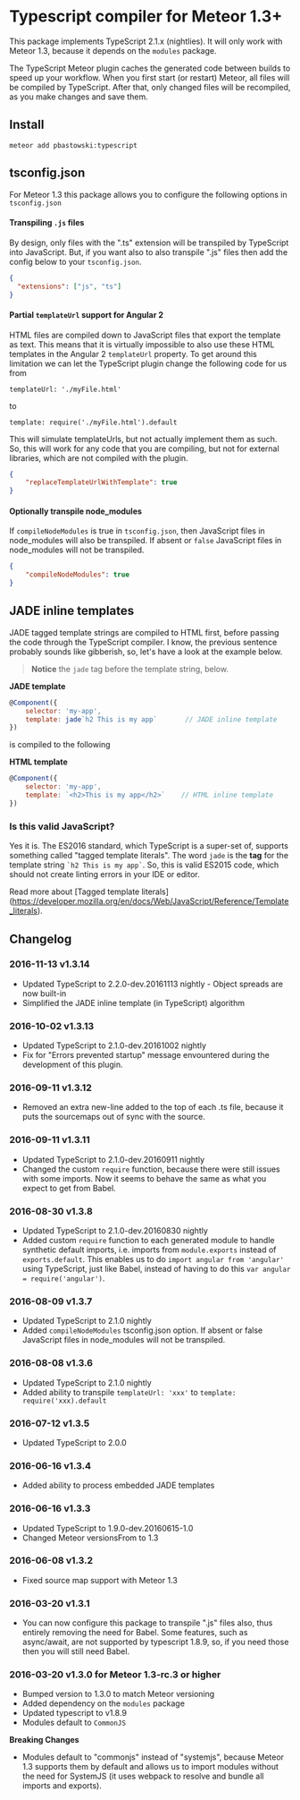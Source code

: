 # Typescript compiler for Meteor 1.3+

This package implements TypeScript 2.1.x (nightlies). It will only work with Meteor 1.3, because it depends on the `modules` package.

The TypeScript Meteor plugin caches the generated code between builds to speed up your workflow. When you first start (or restart) Meteor, all files will be compiled by TypeScript. After that, only changed files will be recompiled, as you make changes and save them.

## Install

    meteor add pbastowski:typescript

## tsconfig.json

For Meteor 1.3 this package allows you to configure the following options in `tsconfig.json`

#### Transpiling `.js` files

By design, only files with the ".ts" extension will be transpiled by TypeScript into JavaScript. But, if you want also to also transpile ".js" files then add the config below to your `tsconfig.json`.

```json
{
  "extensions": ["js", "ts"]
}
```

#### Partial `templateUrl` support for Angular 2

HTML files are compiled down to JavaScript files that export the template as text. This means that it is virtually impossible to also use these HTML templates in the Angular 2 `templateUrl` property. To get around this limitation we can let the TypeScript plugin change the following code for us from  

    templateUrl: './myFile.html'
    
to

    template: require('./myFile.html').default

This will simulate templateUrls, but not actually implement them as such. So, this will work for any code that you are compiling, but not for external libraries, which are not compiled with the plugin.

```json
{
    "replaceTemplateUrlWithTemplate": true
}
```

#### Optionally transpile node_modules

If `compileNodeModules` is true in `tsconfig.json`, then JavaScript files in node_modules will also be transpiled. If absent or `false` JavaScript files in node_modules will not be transpiled.

```json
{
    "compileNodeModules": true
}
```

## JADE inline templates

JADE tagged template strings are compiled to HTML first, before passing the code through the TypeScript compiler. I know, the previous sentence probably sounds like gibberish, so, let's have a look at the example below.

> **Notice** the `jade` tag before the template string, below.

**JADE template**
```javascript
@Component({
    selector: 'my-app',
    template: jade`h2 This is my app`       // JADE inline template
})
```

is compiled to the following

**HTML template**
```javascript
@Component({
    selector: 'my-app',
    template: `<h2>This is my app</h2>`    // HTML inline template
})
```

### Is this valid JavaScript?

Yes it is. The ES2016 standard, which TypeScript is a super-set of, supports something called "tagged template literals". The word `jade` is the **tag** for the template string <code>\`h2 This is my app\`</code>. So, this is valid ES2015 code, which should not create linting errors in your IDE or editor.

Read more about [Tagged template literals] (https://developer.mozilla.org/en/docs/Web/JavaScript/Reference/Template_literals).


## Changelog

### 2016-11-13 v1.3.14

- Updated TypeScript to 2.2.0-dev.20161113 nightly - Object spreads are now built-in
- Simplified the JADE inline template (in TypeScript) algorithm

### 2016-10-02 v1.3.13

- Updated TypeScript to 2.1.0-dev.20161002 nightly
- Fix for "Errors prevented startup" message envountered during the development of this plugin.

### 2016-09-11 v1.3.12

- Removed an extra new-line added to the top of each .ts file, because it puts the sourcemaps out of sync with the source.

### 2016-09-11 v1.3.11

- Updated TypeScript to 2.1.0-dev.20160911 nightly
- Changed the custom `require` function, because there were still issues with some imports. Now it seems to behave the same as what you expect to get from Babel.  

### 2016-08-30 v1.3.8

- Updated TypeScript to 2.1.0-dev.20160830 nightly
- Added custom `require` function to each generated module to handle synthetic default imports, i.e. imports from `module.exports` instead of `exports.default`. This enables us to do `import angular from 'angular'` using TypeScript, just like Babel, instead of having to do this `var angular = require('angular')`.

### 2016-08-09 v1.3.7

- Updated TypeScript to 2.1.0 nightly
- Added `compileNodeModules` tsconfig.json option. If absent or false JavaScript files in node_modules will not be transpiled.

### 2016-08-08 v1.3.6

- Updated TypeScript to 2.1.0 nightly
- Added ability to transpile `templateUrl: 'xxx'` to `template: require('xxx).default`

### 2016-07-12 v1.3.5

- Updated TypeScript to 2.0.0

### 2016-06-16 v1.3.4

- Added ability to process embedded JADE templates

### 2016-06-16 v1.3.3

- Updated TypeScript to 1.9.0-dev.20160615-1.0
- Changed Meteor versionsFrom to 1.3

### 2016-06-08 v1.3.2

- Fixed source map support with Meteor 1.3

### 2016-03-20 v1.3.1

- You can now configure this package to transpile ".js" files also, thus entirely removing the need for Babel. Some features, such as async/await, are not supported by typescript 1.8.9, so, if you need those then you will still need Babel.

### 2016-03-20 v1.3.0 for Meteor 1.3-rc.3 or higher

- Bumped version to 1.3.0 to match Meteor versioning
- Added dependency on the `modules` package
- Updated typescript to v1.8.9
- Modules default to `CommonJS`

**Breaking Changes**

- Modules default to "commonjs" instead of "systemjs", because Meteor 1.3 supports them by default and allows us to import modules without the need for SystemJS (it uses webpack to resolve and bundle all imports and exports).
